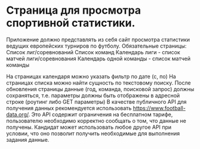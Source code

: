# Страница для просмотра спортивной статистики.

Приложение должно представлять из себя сайт просмотра статистики ведущих европейских турниров по футболу. Обязательные страницы:
Список лиг/соревнований
Список команд
Календарь лиги - список матчей лиги/соревнования
Календарь одной команды - список матчей команды
 
На страницах календаря можно указать фильтр по дате (с, по)
На страницах списка можно найти сущность по текстовому поиску.
После обновления страницы данные (год, команда, поисковой запрос) должны сохраняться, т.е. параметры должны быть отображены в адресной строке (роутинг либо GET параметры)
В качестве публичного API для получения данных рекомендуется использовать https://www.football-data.org/. Это API содержит ограничения на бесплатном тарифе, пользователю необходимо корректно сообщать о том, что данные не получены. Кандидат может использовать любое другое API при условии, что оно позволит получить необходимые для выполнения задания данные.
